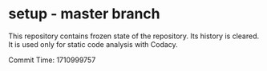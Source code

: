 # setup - master branch

This repository contains frozen state of the repository.
Its history is cleared. It is used only for static code
analysis with Codacy.

Commit Time: 1710999757